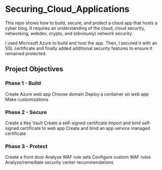 # Securing_Cloud_Applications
This repo shows how to build, secure, and protect a cloud app that hosts a cyber blog. It requires an understanding of the cloud, cloud security, networking, webdev, crypto, and (obviously) network security.

I used Microsoft Azure to build and host the app.  Then, I secured it with an SSL certificate and finally added additional security features to ensure it remained protected.

## Project Objectives
### Phase 1 - Build
Create Azure web app 
Choose domain
Deploy a container on web app
Make customizations

### Phase 2 - Secure
Create a Key Vault
Create a self-signed certificate
Import and bind self-signed certificate to web app
Create and bind an app service managed certificate

### Phase 3 - Protect
Create a front door
Analyze WAF rule sets
Configure custom WAF rules
Analyze/remediate security center recommendations






